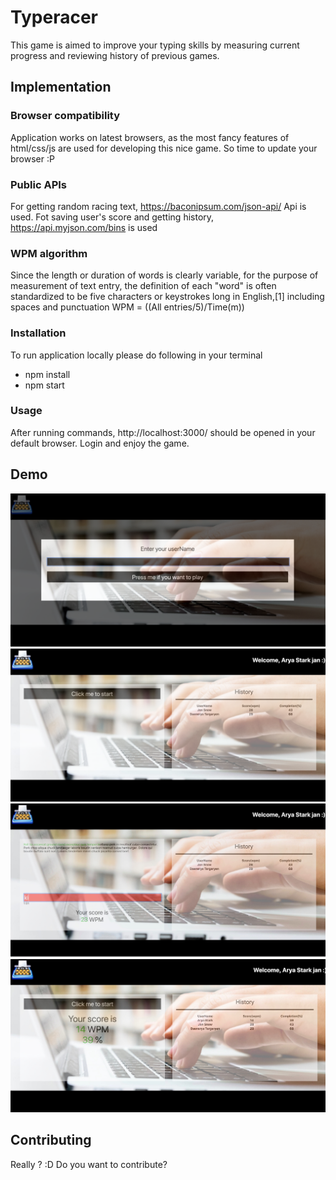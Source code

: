 # Typeracer

This game is aimed to improve your typing skills by measuring current progress and reviewing history of previous games.

## Implementation

### Browser compatibility

Application works on latest browsers, as the most fancy features of html/css/js are used for developing this nice game. So time to update your browser :P

### Public APIs

For getting random racing text, https://baconipsum.com/json-api/ Api is used.
Fot saving user's score and getting history, https://api.myjson.com/bins is used

### WPM algorithm

Since the length or duration of words is clearly variable, for the purpose of measurement of text entry, the definition of each
"word" is often standardized to be five characters or keystrokes long in English,[1] including spaces and punctuation
WPM = ((All entries/5)/Time(m))

### Installation

To run application locally please do following in your terminal
- npm install
- npm start

### Usage

After running commands, http://localhost:3000/ should be opened in your default browser. Login and enjoy the game.

## Demo

![Screen 1](/assets/screen1.png)
![Screen 2](/assets/screen2.png)
![Screen 3](/assets/screen3.jpeg)
![Screen 4](/assets/screen4.jpeg)


## Contributing

Really ? :D Do you want to contribute?

